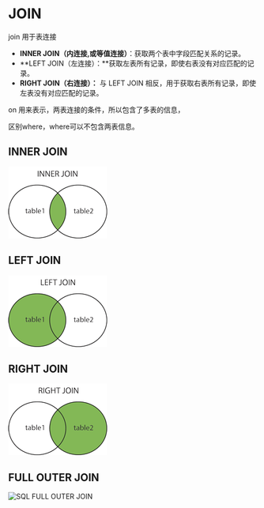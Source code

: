 # JOIN

join 用于表连接

- **INNER JOIN（内连接,或等值连接）**：获取两个表中字段匹配关系的记录。
- **LEFT JOIN（左连接）：**获取左表所有记录，即使右表没有对应匹配的记录。
- **RIGHT JOIN（右连接）：** 与 LEFT JOIN 相反，用于获取右表所有记录，即使左表没有对应匹配的记录。

on 用来表示，两表连接的条件，所以包含了多表的信息，

区别where，where可以不包含两表信息。

## INNER JOIN

![img](join.assets/img_innerjoin.gif)

## LEFT JOIN

![img](join.assets/img_leftjoin.gif)

## RIGHT JOIN

![img](join.assets/img_rightjoin.gif)

## FULL OUTER JOIN

![SQL FULL OUTER JOIN](https://www.w3schools.com/sql/img_fulljoin.gif)